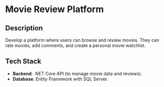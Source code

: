 # Movie Review Platform

## Description 
Develop a platform where users can browse and review movies. They can rate movies, add comments, and create a personal movie watchlist.

## Tech Stack
- **Backend**: .NET Core API (to manage movie data and reviews).
- **Database**: Entity Framework with SQL Server.
